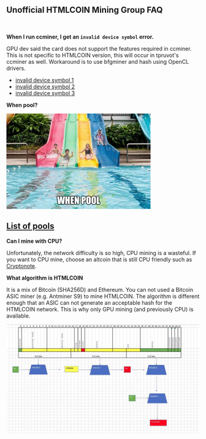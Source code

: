 ## Unofficial HTMLCOIN Mining Group FAQ
<br>

**When I run ccminer, I get an `invalid device symbol` error.**

GPU dev said the card does not support the features required in ccminer. This is not specific to HTMLCOIN version, this will occur in tpruvot's ccminer as well. Workaround is to use bfgminer and hash using OpenCL drivers.

- [invalid device symbol 1](./images/invalid-device-symbol-1.jpg)
- [invalid device symbol 2](./images/invalid-device-symbol-2.jpg)
- [invalid device symbol 3](./images/invalid-device-symbol-3.jpg)

**When pool?**

![when pool](./images/when-pool.jpg)

## [List of pools](./pool.md)

**Can I mine with CPU?**

Unfortunately, the network difficulty is so high, CPU mining is a wasteful. If you want to CPU mine, choose an altcoin that is still CPU friendly such as [Cryptonote](https://www.cryptunit.com/?order=price24). 

**What algorithm is HTMLCOIN**

It is a mix of Bitcoin (SHA256D) and Ethereum. You can not used a Bitcoin ASIC miner (e.g. Antminer S9) to mine HTMLCOIN. The algorithm is different enough that an ASIC can not generate an acceptable hash for the HTMLCOIN network. This is why only GPU mining (and previously CPU) is available. 

 ![HTMLCOIN hash technical ](./images/htmlcoin-hash-technical.jpg)